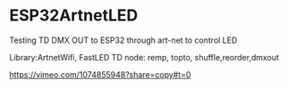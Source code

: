 # ESP32ArtnetLED
Testing TD DMX OUT to ESP32 through art-net to control LED

Library:ArtnetWifi, FastLED
TD node: remp, topto, shuffle,reorder,dmxout

https://vimeo.com/1074855948?share=copy#t=0
